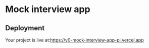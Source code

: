 # Mock interview app


## Deployment

Your project is live at:https://v0-mock-interview-app-pi.vercel.app
